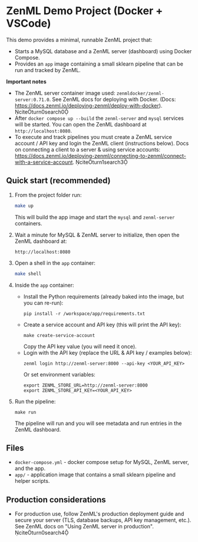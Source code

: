 # ZenML Demo Project (Docker + VSCode)

This demo provides a minimal, runnable ZenML project that:
* Starts a MySQL database and a ZenML server (dashboard) using Docker Compose.
* Provides an `app` image containing a small sklearn pipeline that can be run and tracked by ZenML.

**Important notes**
* The ZenML server container image used: `zenmldocker/zenml-server:0.71.0`. See ZenML docs for deploying with Docker. (Docs: https://docs.zenml.io/deploying-zenml/deploy-with-docker). citeturn0search0
* After `docker compose up --build` the `zenml-server` and `mysql` services will be started. You can open the ZenML dashboard at `http://localhost:8080`.
* To execute and track pipelines you must create a ZenML service account / API key and login the ZenML client (instructions below). Docs on connecting a client to a server & using service accounts: https://docs.zenml.io/deploying-zenml/connecting-to-zenml/connect-with-a-service-account. citeturn1search3

## Quick start (recommended)
1. From the project folder run:
   ```bash
   make up
   ```
   This will build the app image and start the `mysql` and `zenml-server` containers.

2. Wait a minute for MySQL & ZenML server to initialize, then open the ZenML dashboard at:
   ```
   http://localhost:8080
   ```

3. Open a shell in the `app` container:
   ```bash
   make shell
   ```

4. Inside the `app` container:
   * Install the Python requirements (already baked into the image, but you can re-run):
     ```
     pip install -r /workspace/app/requirements.txt
     ```
   * Create a service account and API key (this will print the API key):
     ```
     make create-service-account
     ```
     Copy the API key value (you will need it once).
   * Login with the API key (replace the URL & API key / examples below):
     ```
     zenml login http://zenml-server:8000 --api-key <YOUR_API_KEY>
     ```
     Or set environment variables:
     ```
     export ZENML_STORE_URL=http://zenml-server:8000
     export ZENML_STORE_API_KEY=<YOUR_API_KEY>
     ```

5. Run the pipeline:
   ```
   make run
   ```
   The pipeline will run and you will see metadata and run entries in the ZenML dashboard.

## Files
* `docker-compose.yml` - docker compose setup for MySQL, ZenML server, and the app.
* `app/` - application image that contains a small sklearn pipeline and helper scripts.

## Production considerations
* For production use, follow ZenML's production deployment guide and secure your server (TLS, database backups, API key management, etc.). See ZenML docs on "Using ZenML server in production". citeturn0search4

